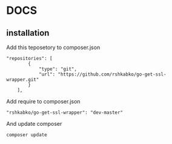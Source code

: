# DOCS

## installation
Add this teposetory to composer.json

```
"repositories": [
        {
            "type": "git",
            "url": "https://github.com/rshkabko/go-get-ssl-wrapper.git"
        }
    ],
```


Add require to composer.json
```
"rshkabko/go-get-ssl-wrapper": "dev-master"
```

And update composer
```
composer update
```
